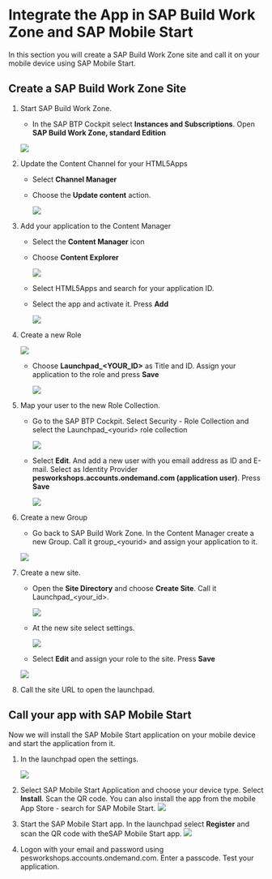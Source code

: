 # Integrate the App in SAP Build Work Zone and SAP Mobile Start

In this section you will create a SAP Build Work Zone site and call it on your mobile device using SAP Mobile Start.

## Create a SAP Build Work Zone Site

1. Start SAP Build Work Zone. 
     
     * In the SAP BTP Cockpit select **Instances and Subscriptions**. Open **SAP Build Work Zone, standard Edition**

     ![](./img/0200-open-workzone.png)

2. Update the Content Channel for your HTML5Apps

   * Select **Channel Manager**
   * Choose the **Update content** action.
   
     ![](./img/0215-update-content.png)

3. Add your application to the Content Manager
   
   * Select the **Content Manager** icon
   * Choose **Content Explorer** 

     ![](./img/0210-content-manager.png)
   
   * Select HTML5Apps and search for your application ID.
   * Select the app and activate it. Press **Add**

     ![](./img/0220-add-html5app.png)

4. Create a new Role
   
      ![](./img/0230-create-role.png)

   * Choose **Launchpad_\<YOUR_ID\>** as Title and ID. Assign your application to the role and press **Save**

      ![](./img/0231-create-role.png)

5. Map your user to the new Role Collection. 
    * Go to the SAP BTP Cockpit. Select Security - Role Collection and select the Launchpad_\<yourid\> role collection
   
      ![](./img/0240-map-role-to-user.png)

    * Select **Edit**. And add a new user with you email address as ID and E-mail. Select as Identity Provider  **pesworkshops.accounts.ondemand.com (application user)**. Press **Save**
   
      ![](./img/0245-map-role-to-user.png)

6. Create a new Group 
     * Go back to SAP Build Work Zone. In the Content Manager create a new Group. Call it group_\<yourid> and assign your application to it. 
  
      ![](./img/0250-create-group.png)

7. Create a new site. 
   
   *  Open the **Site Directory** and choose **Create Site**. Call it Launchpad_\<your_id>. 
   
      ![](./img/0260-create-site.png)

   * At the new site select settings.

      ![](./img/0262-create-site.png)

   * Select **Edit** and assign your role to the site. Press **Save**
   
   ![](./img/0265-create-site.png)

8.  Call the site URL to open the launchpad.


## Call your app with SAP Mobile Start

Now we will install the SAP Mobile Start application on your mobile device and start the application from it.

1. In the launchpad open the settings. 

   ![](./img/0280-setup-mobile-start.png)

2. Select SAP Mobile Start Application and choose your device type. Select **Install**. Scan the QR code. You can also install the app from the mobile App Store - search for SAP Mobile Start. 
   ![](./img/0282-setup-mobile-start.png)

3. Start the SAP Mobile Start app. In the launchpad select **Register** and scan the QR code with theSAP Mobile Start app.
![](./img/0285-setup-mobile-start.png)

4. Logon with your email and password using pesworkshops.accounts.ondemand.com. Enter a passcode. Test your application.

